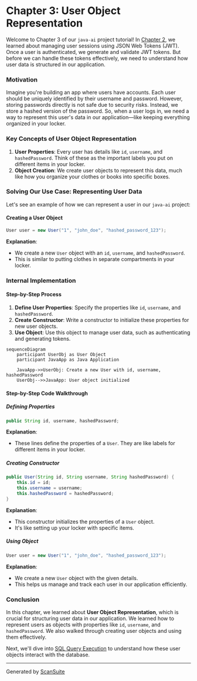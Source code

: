 # Chapter 3: User Object Representation

Welcome to Chapter 3 of our `java-ai` project tutorial! In [Chapter 2](02_jwt_token_management_.md), we learned about managing user sessions using JSON Web Tokens (JWT). Once a user is authenticated, we generate and validate JWT tokens. But before we can handle these tokens effectively, we need to understand how user data is structured in our application.

### Motivation

Imagine you're building an app where users have accounts. Each user should be uniquely identified by their username and password. However, storing passwords directly is not safe due to security risks. Instead, we store a hashed version of the password. So, when a user logs in, we need a way to represent this user's data in our application—like keeping everything organized in your locker.

### Key Concepts of User Object Representation

1. **User Properties**: Every user has details like `id`, `username`, and `hashedPassword`. Think of these as the important labels you put on different items in your locker.
2. **Object Creation**: We create user objects to represent this data, much like how you organize your clothes or books into specific boxes.

### Solving Our Use Case: Representing User Data

Let's see an example of how we can represent a user in our `java-ai` project:

#### Creating a User Object

```java
User user = new User("1", "john_doe", "hashed_password_123");
```

**Explanation**:
- We create a new `User` object with an `id`, `username`, and `hashedPassword`.
- This is similar to putting clothes in separate compartments in your locker.

### Internal Implementation

#### Step-by-Step Process

1. **Define User Properties**: Specify the properties like `id`, `username`, and `hashedPassword`.
2. **Create Constructor**: Write a constructor to initialize these properties for new user objects.
3. **Use Object**: Use this object to manage user data, such as authenticating and generating tokens.

```mermaid
sequenceDiagram
    participant UserObj as User Object
    participant JavaApp as Java Application

    JavaApp->>UserObj: Create a new User with id, username, hashedPassword
    UserObj-->>JavaApp: User object initialized
```

#### Step-by-Step Code Walkthrough

##### **Defining Properties**

```java
public String id, username, hashedPassword;
```

**Explanation**:
- These lines define the properties of a `User`. They are like labels for different items in your locker.

##### **Creating Constructor**

```java
public User(String id, String username, String hashedPassword) {
    this.id = id;
    this.username = username;
    this.hashedPassword = hashedPassword;
}
```

**Explanation**:
- This constructor initializes the properties of a `User` object.
- It's like setting up your locker with specific items.

##### **Using Object**

```java
User user = new User("1", "john_doe", "hashed_password_123");
```

**Explanation**:
- We create a new `User` object with the given details.
- This helps us manage and track each user in our application efficiently.

### Conclusion

In this chapter, we learned about **User Object Representation**, which is crucial for structuring user data in our application. We learned how to represent users as objects with properties like `id`, `username`, and `hashedPassword`. We also walked through creating user objects and using them effectively. 

Next, we'll dive into [SQL Query Execution](04_sql_query_execution_.md) to understand how these user objects interact with the database.

---

Generated by [ScanSuite](https://scansuite.gitbook.io/scansuite)
